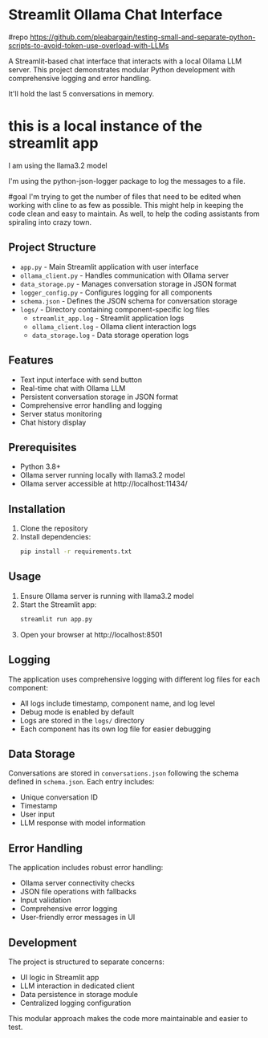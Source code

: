 # Streamlit Ollama Chat Interface

#repo
https://github.com/pleabargain/testing-small-and-separate-python-scripts-to-avoid-token-use-overload-with-LLMs


A Streamlit-based chat interface that interacts with a local Ollama LLM server. This project demonstrates modular Python development with comprehensive logging and error handling.

It'll hold the last 5 conversations in memory.

# this is a local instance of the streamlit app
I am using the llama3.2 model

I'm using the python-json-logger package to log the messages to a file.

#goal
I'm trying to get the number of files that need to be edited when working with cline to as few as possible. This might help in keeping the code clean and easy to maintain. As well, to help the coding assistants from spiraling into crazy town.


## Project Structure

- `app.py` - Main Streamlit application with user interface
- `ollama_client.py` - Handles communication with Ollama server
- `data_storage.py` - Manages conversation storage in JSON format
- `logger_config.py` - Configures logging for all components
- `schema.json` - Defines the JSON schema for conversation storage
- `logs/` - Directory containing component-specific log files
  - `streamlit_app.log` - Streamlit application logs
  - `ollama_client.log` - Ollama client interaction logs
  - `data_storage.log` - Data storage operation logs

## Features

- Text input interface with send button
- Real-time chat with Ollama LLM
- Persistent conversation storage in JSON format
- Comprehensive error handling and logging
- Server status monitoring
- Chat history display

## Prerequisites

- Python 3.8+
- Ollama server running locally with llama3.2 model
- Ollama server accessible at http://localhost:11434/

## Installation

1. Clone the repository
2. Install dependencies:
   ```bash
   pip install -r requirements.txt
   ```

## Usage

1. Ensure Ollama server is running with llama3.2 model
2. Start the Streamlit app:
   ```bash
   streamlit run app.py
   ```
3. Open your browser at http://localhost:8501

## Logging

The application uses comprehensive logging with different log files for each component:

- All logs include timestamp, component name, and log level
- Debug mode is enabled by default
- Logs are stored in the `logs/` directory
- Each component has its own log file for easier debugging

## Data Storage

Conversations are stored in `conversations.json` following the schema defined in `schema.json`. Each entry includes:

- Unique conversation ID
- Timestamp
- User input
- LLM response with model information

## Error Handling

The application includes robust error handling:

- Ollama server connectivity checks
- JSON file operations with fallbacks
- Input validation
- Comprehensive error logging
- User-friendly error messages in UI

## Development

The project is structured to separate concerns:

- UI logic in Streamlit app
- LLM interaction in dedicated client
- Data persistence in storage module
- Centralized logging configuration

This modular approach makes the code more maintainable and easier to test.

